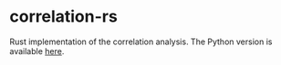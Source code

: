 # correlation-rs

Rust implementation of the correlation analysis. The Python
version is available [here](https://github.com/inmzhang/correlation).